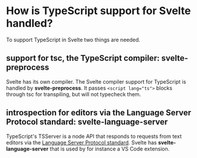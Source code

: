 # How is TypeScript support for Svelte handled?

To support TypeScript in Svelte two things are needed.

## support for tsc, the TypeScript compiler: svelte-preprocess

Svelte has its own compiler. The Svelte compiler support for TypeScript is handled by **svelte-preprocess**. It passes `<script lang="ts">` blocks through tsc for transpiling, but will not typecheck them.

## introspection for editors via the Language Server Protocol standard: svelte-language-server

TypeScript's TSServer is a node API that responds to requests from text editors via the [Language Server Protocol standard](https://microsoft.github.io/language-server-protocol/overviews/lsp/overview/). Svelte has **svelte-language-server** that is used by for instance a VS Code extension.

